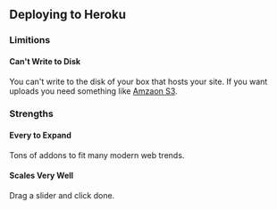 ## Deploying to Heroku

### Limitions

#### Can't Write to Disk
You can't write to the disk of your box that hosts your site. If you want uploads you need something like [Amzaon S3](http://aws.amazon.com/s3/).

### Strengths

#### Every to Expand
Tons of addons to fit many modern web trends.

#### Scales Very Well 
Drag a slider and click done.